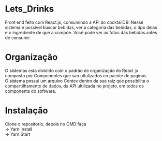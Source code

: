 # Lets_Drinks
Front end feito com React.js, consumindo a API do cocktailDB! Nesse sistema é possivel buscar bebidas, ver a categoria das bebidas, o tipo delas e o ingrediente de que a compõe. Você pode ver as fotos das bebidas antes de consumir. <br>
# Organização
O sistemas esta dividido com o padrão de organização do React js composto por Componentes que sao ultulizados no pacote de paginas. <br>
O sistema possui um arquivo Contex dentro da sua raiz que possibilita o compartilhamento de dados, da API ultilizada no projeto, em todos os components do software.
# Instalação <br>
Clone o repositorio, depois no CMD faça <br>
-> Yarn install<br>
-> Yarn Start
